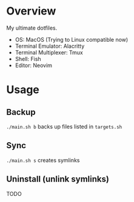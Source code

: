# Overview

My ultimate dotfiles.

- OS: MacOS (Trying to Linux compatible now)
- Terminal Emulator: Alacritty
- Terminal Multiplexer: Tmux
- Shell: Fish
- Editor: Neovim

# Usage

## Backup

`./main.sh b` backs up files listed in `targets.sh`

## Sync

`./main.sh s` creates symlinks

## Uninstall (unlink symlinks)

TODO
